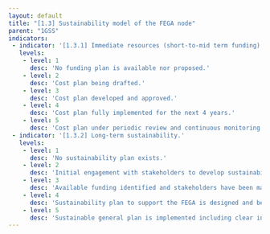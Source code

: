 ```yaml
---
layout: default
title: "[1.3] Sustainability model of the FEGA node"
parent: "1GSS"
indicators:
 - indicator: '[1.3.1] Immediate resources (short-to-mid term funding)'
   levels:
    - level: 1
      desc: 'No funding plan is available nor proposed.'
    - level: 2
      desc: 'Cost plan being drafted.'
    - level: 3  
      desc: 'Cost plan developed and approved.'
    - level: 4
      desc: 'Cost plan fully implemented for the next 4 years.'
    - level: 5
      desc: 'Cost plan under periodic review and continuous monitoring of sources of funding in place.'
 - indicator: '[1.3.2] Long-term sustainability.'
   levels:
    - level: 1
      desc: 'No sustainability plan exists.'
    - level: 2
      desc: 'Initial engagement with stakeholders to develop sustainability plan.'
    - level: 3  
      desc: 'Available funding identified and stakeholders have been mandated.'
    - level: 4
      desc: 'Sustainability plan to support the FEGA is designed and being established. Other models for diversifying funding streams raising financial stakeholders are explored.'
    - level: 5
      desc: 'Sustainable general plan is implemented including clear indications on funding periods and mechanisms for renewal.'
---
```

